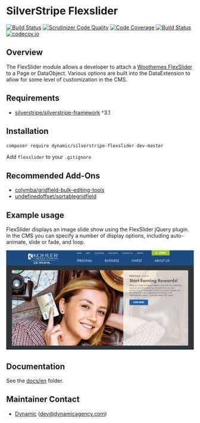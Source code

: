
# SilverStripe Flexslider

[![Build Status](https://travis-ci.org/dynamic/silverstripe-flexslider.svg?branch=master)](https://travis-ci.org/dynamic/silverstripe-flexslider)
[![Scrutinizer Code Quality](https://scrutinizer-ci.com/g/dynamic/silverstripe-flexslider/badges/quality-score.png?b=master)](https://scrutinizer-ci.com/g/dynamic/silverstripe-flexslider/?branch=master)
[![Code Coverage](https://scrutinizer-ci.com/g/dynamic/silverstripe-flexslider/badges/coverage.png?b=master)](https://scrutinizer-ci.com/g/dynamic/silverstripe-flexslider/?branch=master)
[![Build Status](https://scrutinizer-ci.com/g/dynamic/silverstripe-flexslider/badges/build.png?b=master)](https://scrutinizer-ci.com/g/dynamic/silverstripe-flexslider/build-status/master)
[![codecov.io](https://codecov.io/github/dynamic/silverstripe-flexslider/coverage.svg?branch=master)](https://codecov.io/github/dynamic/silverstripe-flexslider?branch=master)


## Overview

The FlexSlider module allows a developer to attach a [Woothemes FlexSlider](https://github.com/woothemes/FlexSlider) to a Page or DataObject. Various options are built into the DataExtension to allow for some level of customization in the CMS.

## Requirements

* [silverstripe/silverstripe-framework](https://github.com/silverstripe/silverstripe-framework) ^3.1

## Installation

`composer require dynamic/silverstripe-flexslider dev-master`

Add `flexslider` to your `.gitignore`

## Recommended Add-Ons

* [colymba/gridfield-bulk-editing-tools](https://github.com/colymba/GridFieldBulkEditingTools)
* [undefinedoffset/sortablegridfield](https://github.com/UndefinedOffset/SortableGridField)

## Example usage

FlexSlider displays an image slide show using the FlexSlider jQuery plugin. In the CMS you can specify a number of display options, including auto-animate, slide or fade, and loop.

![screen shot](images/FlexSlider.png)

## Documentation

See the [docs/en](docs/en/index.md) folder.

## Maintainer Contact

 *  [Dynamic](http://www.dynamicagency.com) (<dev@dynamicagency.com>)